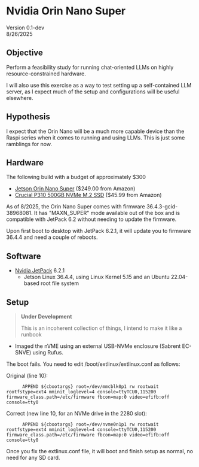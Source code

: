 # Nvidia Orin Nano Super
Version 0.1-dev<br>
8/26/2025

## Objective
Perform a feasibility study for running chat-oriented LLMs on highly resource-constrained hardware.

I will also use this exercise as a way to test setting up a self-contained LLM server, as I expect much of the setup and configurations will be useful elsewhere.

## Hypothesis
I expect that the Orin Nano will be a much more capable device than the Raspi series when it comes to running and using LLMs. This is just some ramblings for now.

## Hardware
The following build with a budget of approximately $300
* [Jetson Orin Nano Super](https://www.nvidia.com/en-us/autonomous-machines/embedded-systems/jetson-orin/nano-super-developer-kit/) ($249.00 from Amazon)
* [Crucial P310 500GB NVMe M.2 SSD](https://www.raspberrypi.com/products/ssd-kit/) ($45.99 from Amazon)

As of 8/2025, the Orin Nano Super comes with firmware 36.4.3-gcid-38968081. It has "MAXN_SUPER" mode available out of the box and is compatible with JetPack 6.2 without needing to update the firmware.

Upon first boot to desktop with JetPack 6.2.1, it will update you to firmware 36.4.4 and need a couple of reboots.

## Software
* [Nvidia JetPack]([https://ubuntu.com/download/raspberry-pi](https://developer.nvidia.com/embedded/jetpack-sdk-621)) 6.2.1
  * Jetson Linux 36.4.4, using Linux Kernel 5.15 and an Ubuntu 22.04-based root file system
 
## Setup
> **Under Development**
> 
> This is an incoherent collection of things, I intend to make it like a runbook
> 
* Imaged the nVME using an external USB-NVMe enclosure (Sabrent EC-SNVE) using Rufus.

The boot fails. You need to edit /boot/extlinux/extlinux.conf as follows:

Original (line 10):
```shell
      APPEND ${cbootargs} root=/dev/mmcblk0p1 rw rootwait rootfstype=ext4 mminit_loglevel=4 console=ttyTCU0,115200 firmware_class.path=/etc/firmware fbcon=map:0 video=efifb:off console=tty0 
```

Correct (new line 10, for an NVMe drive in the 2280 slot):
```shell
      APPEND ${cbootargs} root=/dev/nvme0n1p1 rw rootwait rootfstype=ext4 mminit_loglevel=4 console=ttyTCU0,115200 firmware_class.path=/etc/firmware fbcon=map:0 video=efifb:off console=tty0 
```

Once you fix the extlinux.conf file, it will boot and finish setup as normal, no need for any SD card.

